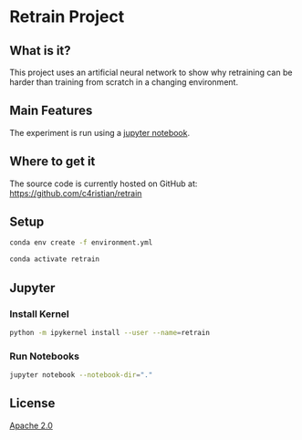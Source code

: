 # Retrain Project

## What is it?
This project uses an artificial neural network to show why retraining can be harder than training from 
scratch in a changing environment.

## Main Features
The experiment is run using a [jupyter notebook](retrain_phones.ipynb).

## Where to get it
The source code is currently hosted on GitHub at:
https://github.com/c4ristian/retrain

## Setup
```sh
conda env create -f environment.yml

conda activate retrain
```

## Jupyter

### Install Kernel 
```sh
python -m ipykernel install --user --name=retrain
```

### Run Notebooks
```sh
jupyter notebook --notebook-dir="."
```

## License
[Apache 2.0](LICENSE.txt)
